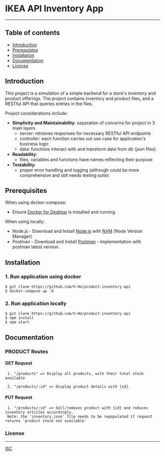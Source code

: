# IKEA API Inventory App


----
## Table of contents
* [Introduction](#introduction)
* [Prerequistes](#prerequiste)
* [Installation](#installation)
* [Documentation](#documentation)
* [License](#license)

## Introduction
This project is a simulation of a simple backend for a store's inventory and product offerings. The project contains inventory and product files, and a RESTful API that queries entries in the files.

Project considerations include:
- **Simplicity and Maintainability**: separation of concerns for project in 3 main layers 
  - server: retrieves responses for necessary RESTful API endpoints 
  - controller: each function carries out use case for application's business logic
  - data: functions interact with and transform data from db (json files)
- **Readability**: 
  - files, variables and functions have names reflecting their purpose
- **Testability**:
  - proper error handling and logging (although could be more comprehensive and still needs testing suite)

## Prerequisites
When using docker-compose:
- Ensure [Docker for Desktop](https://www.docker.com/products/docker-desktop) is installed and running

When using locally:
- Node.js - Download and Install [Node.js](https://nodejs.org/en/) with [NVM](https://github.com/creationix/nvm) (Node Version Manager) 
- Postman - Download and Install [Postman](https://www.getpostman.com/downloads) - Implementation with postman latest version.


## Installation

### 1. Run application using docker
```
$ git clone https://github.com/V-Ho/product-inventory-api
$ docker-compose up -d
```


### 2. Run application locally
```
$ git clone https://github.com/V-Ho/product-inventory-api
$ npm install
$ npm start
```


## Documentation

### PRODUCT Routes

#### GET Request
```
 1. "/products" => Display all products, with their total stock available

 2. "/products/:id" => Display product details with {id}.
```

#### PUT Request
```
 1. "/products/:id" => Sell/removes product with {id} and reduces inventory articles accordingly.
 Note: the 'inventory.json' file needs to be repopulated if request returns 'product stock not available'

```

### License
----
[ISC](https://en.wikipedia.org/wiki/ISC_license "ISC")